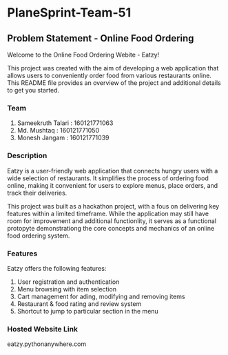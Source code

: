 # PlaneSprint-Team-51

## Problem Statement - Online Food Ordering

Welcome to the Online Food Ordering Webite - Eatzy!

This project  was created with the aim of developing a web application that allows users to conveniently order food from various restaurants online. This README file provides an overview of the project and additional details to get you started.

### Team
1. Sameekruth Talari : 160121771063
2. Md. Mushtaq : 160121771050
3. Monesh Jangam : 160121771039

### Description
Eatzy is a user-friendly web application that connects hungry users with a wide selection of restaurants. It simplifies the process of ordering food online, making it convenient for users to explore menus, place orders, and track their deliveries.

This project was built as a hackathon project, with a fous on delivering key features within a limited timeframe. While the application may still have room for improvement and additional functionlity, it serves as a functional protopyte demonstrationg the core concepts and mechanics of an online food ordering system.

### Features
Eatzy offers the following features:
1. User registration and authentication
2. Menu browsing with item selection
3. Cart management for ading, modifying and removing items
4. Restaurant & food rating and review system
5. Shortcut to jump to particular section in the menu

   
### Hosted Website Link 
eatzy.pythonanywhere.com
